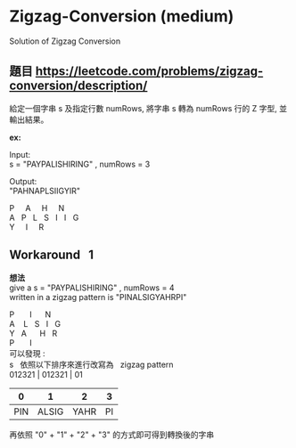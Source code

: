 # Zigzag-Conversion (medium)
Solution of Zigzag Conversion

## 題目 https://leetcode.com/problems/zigzag-conversion/description/

給定一個字串 s 及指定行數 numRows, 將字串 s 轉為 numRows 行的 Z 字型, 並輸出結果。

**ex:** <br> 

Input: <br> 
s = "PAYPALISHIRING" , numRows = 3 <br>

Output: <br>
"PAHNAPLSIIGYIR" <br>

P &nbsp;&nbsp;&nbsp; A &nbsp;&nbsp;&nbsp; H &nbsp;&nbsp;&nbsp; N <br>
A &nbsp; P &nbsp; L &nbsp; S &nbsp; I &nbsp; I &nbsp; G  <br>
Y &nbsp;&nbsp;&nbsp; I &nbsp;&nbsp;&nbsp; R <br>



## Workaround &nbsp; 1

**想法** <br> 
give a s = "PAYPALISHIRING" , numRows = 4 <br>
written in a zigzag pattern is "PINALSIGYAHRPI" <br>

P &nbsp;&nbsp;&nbsp;&nbsp;&nbsp; I &nbsp;&nbsp;&nbsp;&nbsp; N &nbsp; <br>
A &nbsp;&nbsp; L &nbsp; S &nbsp; I &nbsp; G <br>
Y &nbsp; A &nbsp;&nbsp;&nbsp;&nbsp; H &nbsp; R <br>
P &nbsp;&nbsp;&nbsp;&nbsp;&nbsp; I <br>
可以發現 : <br>
s &nbsp; 依照以下排序來進行改寫為 &nbsp; zigzag pattern <br>
012321 | 012321 | 01 <br>

| 0 | 1 | 2 | 3 |
|:---:|:---:|:---:|:---:|
|PIN|ALSIG|YAHR|PI|

再依照 "0" + "1" + "2" + "3" 的方式即可得到轉換後的字串
